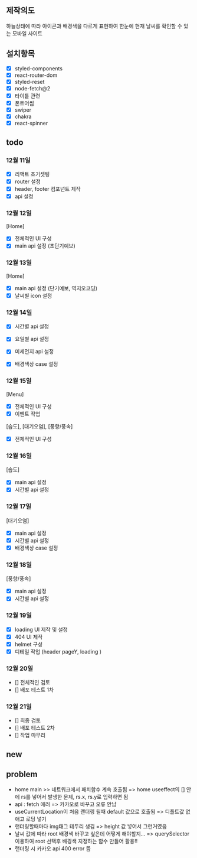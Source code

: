 ## 제작의도

하늘상태에 따라 아이콘과 배경색을 다르게 표현하여 한눈에 현재 날씨를 확인할 수 있는 모바일 사이트

## 설치항목

- [x] styled-components
- [x] react-router-dom
- [x] styled-reset
- [x] node-fetch@2
- [x] 타이틑 관련
- [x] 폰트어썸
- [x] swiper
- [x] chakra
- [x] react-spinner

## todo

### 12월 11일

- [x] 리액트 초기셋팅
- [x] router 설정
- [x] header, footer 컴포넌트 제작
- [x] api 설정

### 12월 12일

[Home]

- [x] 전체적인 UI 구성
- [x] main api 설정 (초단기예보)

### 12월 13일

[Home]

- [x] main api 설정 (단기예보, 역지오코딩)
- [x] 날씨별 icon 설정

### 12월 14일

- [x] 시간별 api 설정
- [x] 요일별 api 설정

- [x] 미세먼지 api 설정
- [x] 배경색상 case 설정

### 12월 15일

[Menu]

- [x] 전체적인 UI 구성
- [x] 이벤트 작업

[습도], [대기오염], [풍향/풍속]

- [x] 전체적인 UI 구성

### 12월 16일

[습도]

- [x] main api 설정
- [x] 시간별 api 설정

### 12월 17일

[대기오염]

- [x] main api 설정
- [x] 시간별 api 설정
- [x] 배경색상 case 설정

### 12월 18일

[풍향/풍속]

- [x] main api 설정
- [x] 시간별 api 설정

### 12월 19일

- [x] loading UI 제작 및 설정
- [x] 404 UI 제작
- [x] helmet 구성
- [x] 디테일 작업 (header pageY, loading )

### 12월 20일

- [] 전체적인 검토
- [] 배포 테스트 1차

### 12월 21일

- [] 최종 검토
- [] 배포 테스트 2차
- [] 작업 마무리

## new

## problem

- home main >> 네트워크에서 패치함수 계속 호출됨 => home useeffect의 [] 안에 rs를 넣어서 발생한 문제, rs.x, rs.y로 입력하면 됨
- api : fetch 에러 => 카카오로 바꾸고 오류 안남
- useCurrentLocation이 처음 랜더링 될때 default 값으로 호출됨 => 디폴트값 없애고 로딩 넣기
- 랜더링할때마다 img태그 테두리 생김 => height 값 넣어서 그런거였음
- 날씨 값에 따라 root 배경색 바꾸고 싶은데 어떻게 해야할지... => querySelector 이용하여 root 선택후 배경색 지정하는 함수 만들어 활용!!
- 랜더링 시 카카오 api 400 error 뜸
